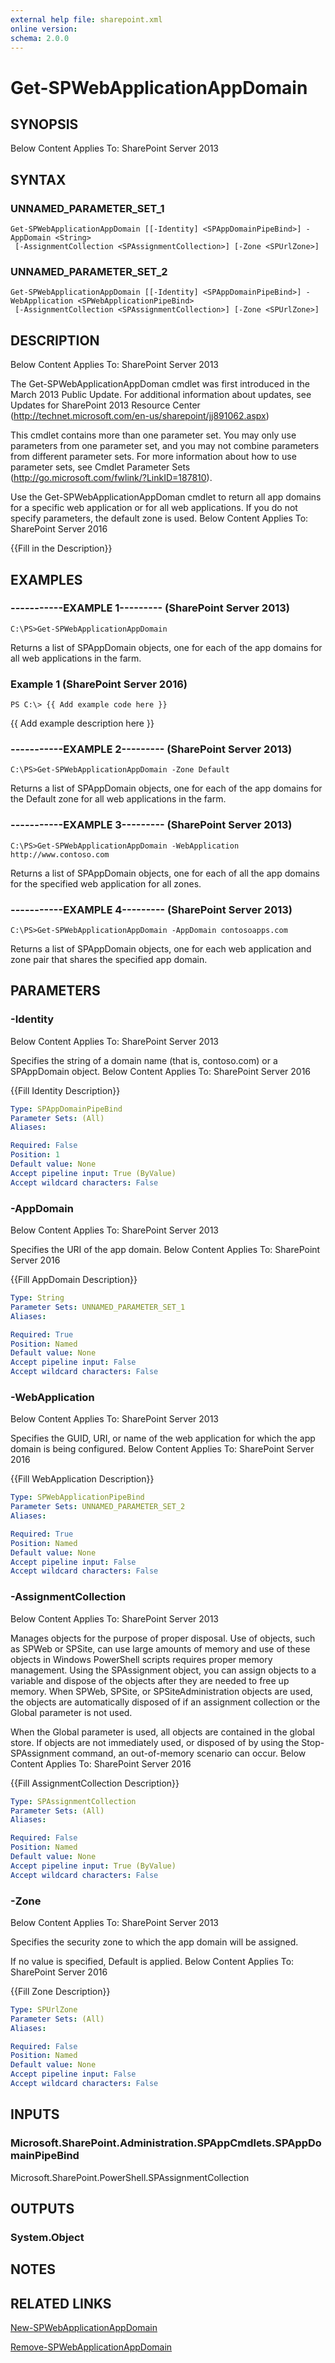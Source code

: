 ```yaml
---
external help file: sharepoint.xml
online version: 
schema: 2.0.0
---
```


# Get-SPWebApplicationAppDomain

## SYNOPSIS
Below Content Applies To: SharePoint Server 2013

## SYNTAX

### UNNAMED_PARAMETER_SET_1
```
Get-SPWebApplicationAppDomain [[-Identity] <SPAppDomainPipeBind>] -AppDomain <String>
 [-AssignmentCollection <SPAssignmentCollection>] [-Zone <SPUrlZone>]
```

### UNNAMED_PARAMETER_SET_2
```
Get-SPWebApplicationAppDomain [[-Identity] <SPAppDomainPipeBind>] -WebApplication <SPWebApplicationPipeBind>
 [-AssignmentCollection <SPAssignmentCollection>] [-Zone <SPUrlZone>]
```

## DESCRIPTION
Below Content Applies To: SharePoint Server 2013

The Get-SPWebApplicationAppDoman cmdlet was first introduced in the March 2013 Public Update.
For additional information about updates, see Updates for SharePoint 2013 Resource Center (http://technet.microsoft.com/en-us/sharepoint/jj891062.aspx)

This cmdlet contains more than one parameter set.
You may only use parameters from one parameter set, and you may not combine parameters from different parameter sets.
For more information about how to use parameter sets, see Cmdlet Parameter Sets (http://go.microsoft.com/fwlink/?LinkID=187810).

Use the Get-SPWebApplicationAppDoman cmdlet to return all app domains for a specific web application or for all web applications.
If you do not specify parameters, the default zone is used.
Below Content Applies To: SharePoint Server 2016

{{Fill in the Description}}

## EXAMPLES

### -----------EXAMPLE 1--------- (SharePoint Server 2013)
```
C:\PS>Get-SPWebApplicationAppDomain
```

Returns a list of SPAppDomain objects, one for each of the app domains for all web applications in the farm.

### Example 1 (SharePoint Server 2016)
```
PS C:\> {{ Add example code here }}
```

{{ Add example description here }}

### -----------EXAMPLE 2--------- (SharePoint Server 2013)
```
C:\PS>Get-SPWebApplicationAppDomain -Zone Default
```

Returns a list of SPAppDomain objects, one for each of the app domains for the Default zone for all web applications in the farm.

### -----------EXAMPLE 3--------- (SharePoint Server 2013)
```
C:\PS>Get-SPWebApplicationAppDomain -WebApplication http://www.contoso.com
```

Returns a list of SPAppDomain objects, one for each of all the app domains for the specified web application for all zones.

### -----------EXAMPLE 4--------- (SharePoint Server 2013)
```
C:\PS>Get-SPWebApplicationAppDomain -AppDomain contosoapps.com
```

Returns a list of SPAppDomain objects, one for each web application and zone pair that shares the specified app domain.

## PARAMETERS

### -Identity
Below Content Applies To: SharePoint Server 2013

Specifies the string of a domain name (that is, contoso.com) or a SPAppDomain object.
Below Content Applies To: SharePoint Server 2016

{{Fill Identity Description}}

```yaml
Type: SPAppDomainPipeBind
Parameter Sets: (All)
Aliases: 

Required: False
Position: 1
Default value: None
Accept pipeline input: True (ByValue)
Accept wildcard characters: False
```

### -AppDomain
Below Content Applies To: SharePoint Server 2013

Specifies the URI of the app domain.
Below Content Applies To: SharePoint Server 2016

{{Fill AppDomain Description}}

```yaml
Type: String
Parameter Sets: UNNAMED_PARAMETER_SET_1
Aliases: 

Required: True
Position: Named
Default value: None
Accept pipeline input: False
Accept wildcard characters: False
```

### -WebApplication
Below Content Applies To: SharePoint Server 2013

Specifies the GUID, URI, or name of the web application for which the app domain is being configured.
Below Content Applies To: SharePoint Server 2016

{{Fill WebApplication Description}}

```yaml
Type: SPWebApplicationPipeBind
Parameter Sets: UNNAMED_PARAMETER_SET_2
Aliases: 

Required: True
Position: Named
Default value: None
Accept pipeline input: False
Accept wildcard characters: False
```

### -AssignmentCollection
Below Content Applies To: SharePoint Server 2013

Manages objects for the purpose of proper disposal.
Use of objects, such as SPWeb or SPSite, can use large amounts of memory and use of these objects in Windows PowerShell scripts requires proper memory management.
Using the SPAssignment object, you can assign objects to a variable and dispose of the objects after they are needed to free up memory.
When SPWeb, SPSite, or SPSiteAdministration objects are used, the objects are automatically disposed of if an assignment collection or the Global parameter is not used.

When the Global parameter is used, all objects are contained in the global store.
If objects are not immediately used, or disposed of by using the Stop-SPAssignment command, an out-of-memory scenario can occur.
Below Content Applies To: SharePoint Server 2016

{{Fill AssignmentCollection Description}}

```yaml
Type: SPAssignmentCollection
Parameter Sets: (All)
Aliases: 

Required: False
Position: Named
Default value: None
Accept pipeline input: True (ByValue)
Accept wildcard characters: False
```

### -Zone
Below Content Applies To: SharePoint Server 2013

Specifies the security zone to which the app domain will be assigned.

If no value is specified, Default is applied.
Below Content Applies To: SharePoint Server 2016

{{Fill Zone Description}}

```yaml
Type: SPUrlZone
Parameter Sets: (All)
Aliases: 

Required: False
Position: Named
Default value: None
Accept pipeline input: False
Accept wildcard characters: False
```

## INPUTS

### Microsoft.SharePoint.Administration.SPAppCmdlets.SPAppDomainPipeBind
Microsoft.SharePoint.PowerShell.SPAssignmentCollection

## OUTPUTS

### System.Object

## NOTES

## RELATED LINKS

[New-SPWebApplicationAppDomain]()

[Remove-SPWebApplicationAppDomain]()

